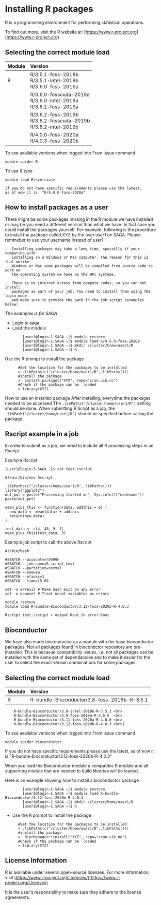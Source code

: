 # Installing R packages
R is a programming environment for performing statistical operations.

To find out more, visit the R website at: [https://www.r-project.org](https://www.r-project.org)

## Selecting the correct module load 
| Module     | Version     |
| :------------- | :------------- |
| R | R/3.5.1-foss-2018b <br> R/3.5.1-intel-2018b <br> R/3.6.0-foss-2019a <br>     |
|   | R/3.6.0-fosscuda-2019a <br> R/3.6.0-intel-2019a <br> R/3.6.1-foss-2019a <br> |
|   | R/3.6.2-foss-2019b  <br> R/3.6.2-fosscuda-2019b <br> R/3.6.2-intel-2019b <br>|  
|   | R/4.0.0-foss-2020a <br> R/4.0.3-foss-2020b <br>                              |

To see available versions when logged into Fram issue command

    module spider R


To use R type

    module load R/<version>

```{note}
If you do not have specific requirements please use the latest,
as of now it is  "R/4.0.0-foss-2020a"
```

## How to install packages as a user
There might be some packages missing in the R module we have installed or may be you need a different
version than what we have. In that case you could install the packages yourself. For example,
following is the procedure to install the package called XYZ by the user *user1* on  SAGA. 
Please remmeber to use your username instead of *user1*

```{note}
-  Installing packages may take a long time, specailly if your comparing with 
   installing on a Windows or Mac computer. The reason for this is that unlike
   Windows or Mac some packages will be compiled from source code to work on
   the operating system we have on the HPC systems. 

-  There is no internet access from compute nodes, so you can not install
   packages as part of your job. You need to install them using the login node
   and make sure to provide the path in the job script (examples below)

```

*The examples is for SAGA*
 -  Login to saga
 -  Load the module


```
        [user1@login-1.SAGA ~]$ module restore
        [user1@login-1.SAGA ~]$ module load R/4.0.0-foss-2020a
        [user1@login-1.SAGA ~]$ mkdir /cluster/home/user1/R
        [user1@login-1.SAGA ~]$ R
```

Use the R prompt to install the package

```
      #Set the location for the packages to be installed
      > .libPaths(c("/cluster/home/user1/R",.libPaths()))
      #install the package
      >  install.packages("XYX", repo="cran.uib.no")
      #Check if the package can be  loaded
      > library(XYZ)
```

How to use an installed package
After installing, everytime the packages needed to be accessed
The `.libPaths("/cluster/home/user1/R")` setting should be done.
When submitting R Script as a job, the `.libPath("/cluster/home/user1/R")` should be
specified before calling the package.


## Rscript example in a job 
In order to submit as a job, we need to include all R processing steps in an Rscript

Example Rscript


```
[user1@login-3.SAGA ~]$ cat test.rscript 

#!/usr/bin/env Rscript

.libPaths(c("/cluster/home/user1/R",.libPaths()))
library("ggplot2")
out_put = paste("Processing started on", Sys.info()["nodename"])
paste(out_put)

mean_plus_this <- function(data, addthis = 0) {
  new_data <- mean(data) + addthis
  return(new_data)
}

test_data <- c(4, 40, 9, 1)
mean_plus_this(test_data, 3)

```

Example job script to call the above Rscript

```
#!/bin/bash

#SBATCH --account=nn9999k
#SBATCH --job-name=R_script_test
#SBATCH --partition=normal
#SBATCH --mem=8G
#SBATCH --ntasks=1
#SBATCH --time=15:00

set -o errexit # Make bash exit on any error
set -o nounset # Treat unset variables as errors

module restore
module load R-bundle-Bioconductor/3.12-foss-2020b-R-4.0.3

Rscript test.rscript > output.Rout 2> error.Rout

```

## Bioconductor
We have also made bioconductor as a module with the base bioconductor packages.
Not all packages found in biocondctor repository are pre-installed. This is becasue 
compatibility issues, i.e. not all packages can be installed with the same set of 
dependancies and to make it easier for the user to select the exact version 
combinations for some packages.

## Selecting the correct module load 
| Module     | Version     |
| :------------- | :------------- |
| R |   R-bundle-Bioconductor/3.8-foss-2018b-R-3.5.1 <br>
        R-bundle-Bioconductor/3.8-intel-2018b-R-3.5.1 <br>
        R-bundle-Bioconductor/3.9-foss-2019a-R-3.6.0  <br>
        R-bundle-Bioconductor/3.11-foss-2020a-R-4.0.0 <br>
        R-bundle-Bioconductor/3.12-foss-2020b-R-4.0.3 <br>|

To see available versions when logged into Fram issue command

    module spider bioconductor

If you do not have specific requirements please use the latest, 
as of now it is  "R-bundle-Bioconductor/3.12-foss-2020b-R-4.0.3"

When you load the Bioconductor module a compatible R module and 
all supporting module that are needed to build libraries will be
loaded. 

Here is an example showing how to install a bioconductor package

```
        [user1@login-1.SAGA ~]$ module restore
        [user1@login-1.SAGA ~]$ module load R-bundle-Bioconductor/3.12-foss-2020b-R-4.0.3
        [user1@login-1.SAGA ~]$ mkdir /cluster/home/user1/R
        [user1@login-1.SAGA ~]$ R
```

 - Use the R prompt to install the package

```
      #Set the location for the packages to be installed
      > .libPaths(c("/cluster/home/user1/R",.libPaths()))
      #install the package
      >  BiocManager::install("XYZ", repo="cran.uib.no")
      #Check if the package can be  loaded
      > library(XYZ)
```

## License Information

R is available under several open-source licenses. 
For more information, 
visit [https://www.r-project.org/Licenses/](https://www.r-project.org/Licenses)

It is the user's responsibility to make sure they adhere to the license agreements.


